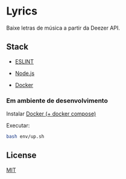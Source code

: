 # Lyrics

Baixe letras de música a partir da Deezer API.

## Stack

* [ESLINT](https://eslint.org/)

* [Node.js](https://nodejs.org/en/)

* [Docker](https://www.docker.com/)

### Em ambiente de desenvolvimento

Instalar [Docker (+ docker compose)](https://www.docker.com/)

Executar:

```sh
bash env/up.sh 
```

## License

[MIT](./LICENSE)
